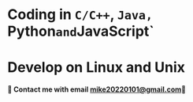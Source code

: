 # Coding in `C/C++`, `Java, `Python` and `JavaScript`

# Develop on Linux and Unix

**📮 Contact me with email [mike20220101@gmail.com](mike20220101@gmail.com)📮**
<!---
mikewill1998/mikewill1998 is a ✨ special ✨ repository because its `README.md` (this file) appears on your GitHub profile.
You can click the Preview link to take a look at your changes.
--->
